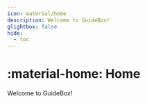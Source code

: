 ```yaml
---
icon: material/home
description: Welcome to GuideBox!
glightbox: false
hide:
  - toc
---
```




# :material-home: Home

Welcome to GuideBox!

